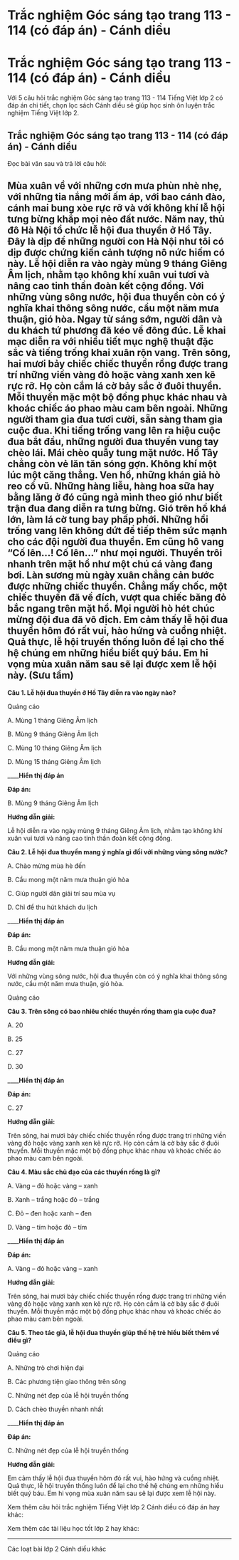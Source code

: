 # Trắc nghiệm Góc sáng tạo trang 113 - 114 (có đáp án) - Cánh diều

# Trắc nghiệm Góc sáng tạo trang 113 - 114 (có đáp án) - Cánh diều

Với 5 câu hỏi trắc nghiệm Góc sáng tạo trang 113 - 114 Tiếng Việt lớp 2 có đáp án chi tiết, chọn lọc sách Cánh diều sẽ giúp học sinh ôn luyện trắc nghiệm Tiếng Việt lớp 2.

## Trắc nghiệm Góc sáng tạo trang 113 - 114 (có đáp án) - Cánh diều

Đọc bài văn sau và trả lời câu hỏi: 

Mùa xuân về với những cơn mưa phùn nhè nhẹ, với những tia nắng mới ấm áp, với bao cánh đào, cánh mai bung xòe rực rỡ và với không khí lễ hội tưng bừng khắp mọi nẻo đất nước. Năm nay, thủ đô Hà Nội tổ chức lễ hội đua thuyền ở Hồ Tây. Đây là dịp để những người con Hà Nội như tôi có dịp được chứng kiến cảnh tượng nô nức hiếm có này. Lễ hội diễn ra vào ngày mùng 9 tháng Giêng Âm lịch, nhằm tạo không khí xuân vui tươi và nâng cao tinh thần đoàn kết cộng đồng. Với những vùng sông nước, hội đua thuyền còn có ý nghĩa khai thông sông nước, cầu một năm mưa thuận, gió hòa. Ngay từ sáng sớm, người dân và du khách tứ phương đã kéo về đông đúc. Lễ khai mạc diễn ra với nhiều tiết mục nghệ thuật đặc sắc và tiếng trống khai xuân rộn vang. Trên sông, hai mươi bảy chiếc chiếc thuyền rồng được trang trí những viền vàng đỏ hoặc vàng xanh xen kẽ rực rỡ. Họ còn cắm lá cờ bảy sắc ở đuôi thuyền. Mỗi thuyền mặc một bộ đồng phục khác nhau và khoác chiếc áo phao màu cam bên ngoài. Những người tham gia đua tươi cười, sẵn sàng tham gia cuộc đua. Khi tiếng trống vang lên ra hiệu cuộc đua bắt đầu, những người đua thuyền vung tay chèo lái. Mái chèo quẫy tung mặt nước. Hồ Tây chẳng còn vẻ lăn tăn sóng gợn. Không khí một lúc một căng thẳng. Ven hồ, những khán giả hò reo cổ vũ. Những hàng liễu, hàng hoa sữa hay bằng lăng ở đó cũng ngả mình theo gió như biết trận đua đang diễn ra tưng bừng. Gió trên hồ khá lớn, làm lá cờ tung bay phấp phới. Những hồi trống vang lên không dứt để tiếp thêm sức mạnh cho các đội người đua thuyền. Em cũng hô vang “Cố lên…! Cố lên…” như mọi người. Thuyền trôi nhanh trên mặt hồ như một chú cá vàng đang bơi. Làn sương mù ngày xuân chẳng cản bước được những chiếc thuyền. Chẳng mấy chốc, một chiếc thuyền đã về đích, vượt qua chiếc băng đỏ bắc ngang trên mặt hồ. Mọi người hò hét chúc mừng đội đua đã vô địch. Em cảm thấy lễ hội đua thuyền hôm đó rất vui, hào hứng và cuồng nhiệt. Quả thực, lễ hội truyền thống luôn để lại cho thế hệ chúng em những hiểu biết quý báu. Em hi vọng mùa xuân năm sau sẽ lại được xem lễ hội này. (Sưu tầm)  
---  
  
**Câu 1. Lễ hội đua thuyền ở Hồ Tây diễn ra vào ngày nào?**

Quảng cáo

A. Mùng 1 tháng Giêng Âm lịch

B. Mùng 9 tháng Giêng Âm lịch

C. Mùng 10 tháng Giêng Âm lịch

D. Mùng 15 tháng Giêng Âm lịch

____**Hiển thị đáp án**

**Đáp án:**

B. Mùng 9 tháng Giêng Âm lịch

**Hướng dẫn giải:**

Lễ hội diễn ra vào ngày mùng 9 tháng Giêng Âm lịch, nhằm tạo không khí xuân vui tươi và nâng cao tinh thần đoàn kết cộng đồng. 

**Câu 2. Lễ hội đua thuyền mang ý nghĩa gì đối với những vùng sông nước?**

A. Chào mừng mùa hè đến

B. Cầu mong một năm mưa thuận gió hòa

C. Giúp người dân giải trí sau mùa vụ

D. Chỉ để thu hút khách du lịch

____**Hiển thị đáp án**

**Đáp án:**

B. Cầu mong một năm mưa thuận gió hòa

**Hướng dẫn giải:**

Với những vùng sông nước, hội đua thuyền còn có ý nghĩa khai thông sông nước, cầu một năm mưa thuận, gió hòa. 

Quảng cáo

**Câu 3. Trên sông có bao nhiêu chiếc thuyền rồng tham gia cuộc đua?**

A. 20

B. 25

C. 27

D. 30

____**Hiển thị đáp án**

**Đáp án:**

C. 27

**Hướng dẫn giải:**

Trên sông, hai mươi bảy chiếc chiếc thuyền rồng được trang trí những viền vàng đỏ hoặc vàng xanh xen kẽ rực rỡ. Họ còn cắm lá cờ bảy sắc ở đuôi thuyền. Mỗi thuyền mặc một bộ đồng phục khác nhau và khoác chiếc áo phao màu cam bên ngoài.

**Câu 4. Màu sắc chủ đạo của các thuyền rồng là gì?**

A. Vàng – đỏ hoặc vàng – xanh

B. Xanh – trắng hoặc đỏ – trắng

C. Đỏ – đen hoặc xanh – đen

D. Vàng – tím hoặc đỏ – tím

____**Hiển thị đáp án**

**Đáp án:**

A. Vàng – đỏ hoặc vàng – xanh

**Hướng dẫn giải:**

Trên sông, hai mươi bảy chiếc chiếc thuyền rồng được trang trí những viền vàng đỏ hoặc vàng xanh xen kẽ rực rỡ. Họ còn cắm lá cờ bảy sắc ở đuôi thuyền. Mỗi thuyền mặc một bộ đồng phục khác nhau và khoác chiếc áo phao màu cam bên ngoài.

**Câu 5. Theo tác giả, lễ hội đua thuyền giúp thế hệ trẻ hiểu biết thêm về điều gì?**

Quảng cáo

A. Những trò chơi hiện đại

B. Các phương tiện giao thông trên sông

C. Những nét đẹp của lễ hội truyền thống

D. Cách chèo thuyền nhanh nhất

____**Hiển thị đáp án**

**Đáp án:**

C. Những nét đẹp của lễ hội truyền thống

**Hướng dẫn giải:**

Em cảm thấy lễ hội đua thuyền hôm đó rất vui, hào hứng và cuồng nhiệt. Quả thực, lễ hội truyền thống luôn để lại cho thế hệ chúng em những hiểu biết quý báu. Em hi vọng mùa xuân năm sau sẽ lại được xem lễ hội này.

Xem thêm câu hỏi trắc nghiệm Tiếng Việt lớp 2 Cánh diều có đáp án hay khác:

Xem thêm các tài liệu học tốt lớp 2 hay khác:

* * *

Các loạt bài lớp 2 Cánh diều khác
